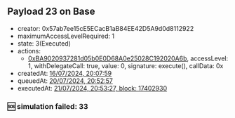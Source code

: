 ## Payload 23 on Base

- creator: 0x57ab7ee15cE5ECacB1aB84EE42D5A9d0d8112922
- maximumAccessLevelRequired: 1
- state: 3(Executed)
- actions:
  - [0xBA9020937281d05b0E0D68A0e25028C192020A6b](https://basescan.org/tx/0xBA9020937281d05b0E0D68A0e25028C192020A6b), accessLevel: 1, withDelegateCall: true, value: 0, signature: execute(), callData: 0x
- createdAt: [16/07/2024, 20:07:59](https://basescan.org/tx/0xc2fa151f5a515dc0ef25fc40e40367437943e832afaf4ad6f73f4a39c039773c)
- queuedAt: [20/07/2024, 20:52:57](https://basescan.org/tx/0xf5bd82bb916a91e17679133535fd61847001f7eaf8cad95f3dad818c3bc10b97)
- executedAt: [21/07/2024, 20:53:27, block: 17402930](https://basescan.org/tx/0xc6b983448372f6f98a783de1bebcdd6af238476331069beb4b3e1faf8feb9693)

### :sos: simulation failed: 33

